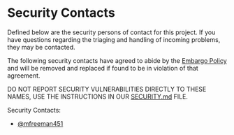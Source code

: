 # Security Contacts

Defined below are the security persons of contact for this project. If you have
questions regarding the triaging and handling of incoming problems, they may be
contacted.

The following security contacts have agreed to abide by the [Embargo Policy](https://github.com/cncf/foundation/blob/main/embargo-policy.md)
and will be removed and replaced if found to be in violation of that agreement.

DO NOT REPORT SECURITY VULNERABILITIES DIRECTLY TO THESE NAMES, USE THE
INSTRUCTIONS IN OUR [SECURITY.md](SECURITY.md) FILE.

Security Contacts:

*   [@mfreeman451](https://github.com/mfreeman451)